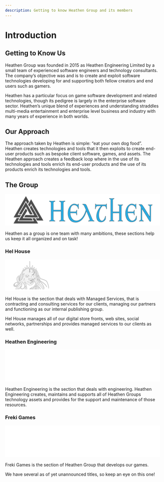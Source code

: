 ```yaml
---
description: Getting to know Heathen Group and its members
---
```


# Introduction

## Getting to Know Us

Heathen Group was founded in 2015 as Heathen Engineering Limited by a small team of experienced software engineers and technology consultants. The company’s objective was and is to create and exploit software technologies developing for and supporting both fellow creators and end users such as gamers.

Heathen has a particular focus on game software development and related technologies, though its pedigree is largely in the enterprise software sector. Heathen’s unique blend of experiences and understanding straddles multi-media entertainment and enterprise level business and industry with many years of experience in both worlds.

## Our Approach

The approach taken by Heathen is simple: “eat your own dog food”. Heathen creates technologies and tools that it then exploits to create end-user products such as bespoke client software, games, and assets. The Heathen approach creates a feedback loop where in the use of its technologies and tools enrich its end-user products and the use of its products enrich its technologies and tools.

## The Group

![](<.gitbook/assets/Free Flat Heathen Group Banner.png>)

Heathen as a group is one team with many ambitions, these sections help us keep it all organized and on task!

### Hel House

![](<.gitbook/assets/Hel House Banner White.png>)

Hel House is the section that deals with Managed Services, that is contracting and consulting services for our clients, managing our partners and functioning as our internal publishing group.

Hel House manages all of our digital store fronts, web sites, social networks, partnerships and provides managed services to our clients as well.

### Heathen Engineering

![](<.gitbook/assets/Heathen Engineering Banner White.png>)

Heathen Engineering is the section that deals with engineering. Heathen Engineering creates, maintains and supports all of Heathen Groups technology assets and provides for the support and maintenance of those resources.

### Freki Games

![](<.gitbook/assets/Freki Banner White.png>)

Freki Games is the section of Heathen Group that develops our games.

We have several as of yet unannounced titles, so keep an eye on this one!
